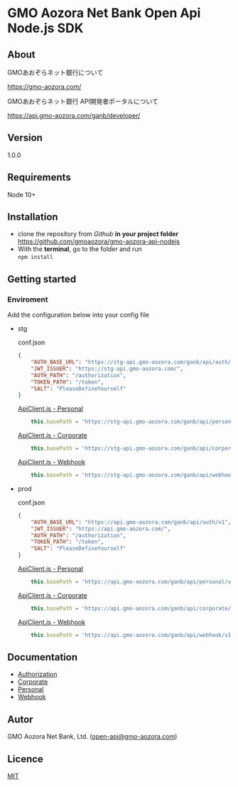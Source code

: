 # GMO Aozora Net Bank Open Api Node.js SDK

## About

GMOあおぞらネット銀行について

https://gmo-aozora.com/

GMOあおぞらネット銀行 API開発者ポータルについて

https://api.gmo-aozora.com/ganb/developer/

## Version

1.0.0

## Requirements

Node 10+

## Installation

- clone the repository from *Github* **in your project folder**\
  https://github.com/gmoaozora/gmo-aozora-api-nodejs
- With the **terminal**, go to the folder and run\
  `npm install` 

## Getting started

### Enviroment

Add the configuration below into your config file

* stg

    conf.json
    ```json
    {
        "AUTH_BASE_URL": "https://stg-api.gmo-aozora.com/ganb/api/auth/v1",
        "JWT_ISSUER": "https://stg-api.gmo-aozora.com/",
        "AUTH_PATH": "/authorization",
        "TOKEN_PATH": "/token",
        "SALT": "PleaseDefineYourself"
    }
    ```
    [ApiClient.js - Personal ](./client/personal/src/ApiClient.js) 
    ```js
        this.basePath = 'https://stg-api.gmo-aozora.com/ganb/api/personal/v1'.replace(/\/+$/, '');
    ```
    [ApiClient.js - Corporate ](./client/corporate/src/ApiClient.js) 
    ```js
        this.basePath = 'https://stg-api.gmo-aozora.com/ganb/api/corporate/v1'.replace(/\/+$/, '');
    ```
    [ApiClient.js - Webhook ](./client/webhook/src/ApiClient.js) 
    ```js
        this.basePath = 'https://stg-api.gmo-aozora.com/ganb/api/webhook/v1'.replace(/\/+$/, '');
    ```

* prod

    conf.json
    ```json
    {
        "AUTH_BASE_URL": "https://api.gmo-aozora.com/ganb/api/auth/v1",
        "JWT_ISSUER": "https://api.gmo-aozora.com/",
        "AUTH_PATH": "/authorization",
        "TOKEN_PATH": "/token",
        "SALT": "PleaseDefineYourself"
    }
    ```
    [ApiClient.js - Personal ](./client/personal/src/ApiClient.js) 
    ```js
        this.basePath = 'https://api.gmo-aozora.com/ganb/api/personal/v1'.replace(/\/+$/, '');
    ```
    [ApiClient.js - Corporate ](./client/corporate/src/ApiClient.js) 
    ```js
        this.basePath = 'https://api.gmo-aozora.com/ganb/api/corporate/v1'.replace(/\/+$/, '');
    ```
    [ApiClient.js - Webhook ](./client/webhook/src/ApiClient.js) 
    ```js
        this.basePath = 'https://api.gmo-aozora.com/ganb/api/webhook/v1'.replace(/\/+$/, '');
    ```

## Documentation

- [Authorization](docs/)
- [Corporate](client/corporate/docs/)
- [Personal](client/personal/docs/)
- [Webhook](client/webhook/docs/)


## Autor

GMO Aozora Net Bank, Ltd. (open-api@gmo-aozora.com)

## Licence

[MIT](https://github.com/gmoaozora/gmo-aozora-api-nodejs/blob/master/LICENSE)